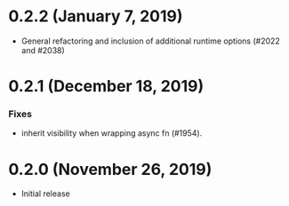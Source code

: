 # 0.2.2 (January 7, 2019)
- General refactoring and inclusion of additional runtime options (#2022 and #2038)

# 0.2.1 (December 18, 2019)

### Fixes
- inherit visibility when wrapping async fn (#1954).

# 0.2.0 (November 26, 2019)

- Initial release
